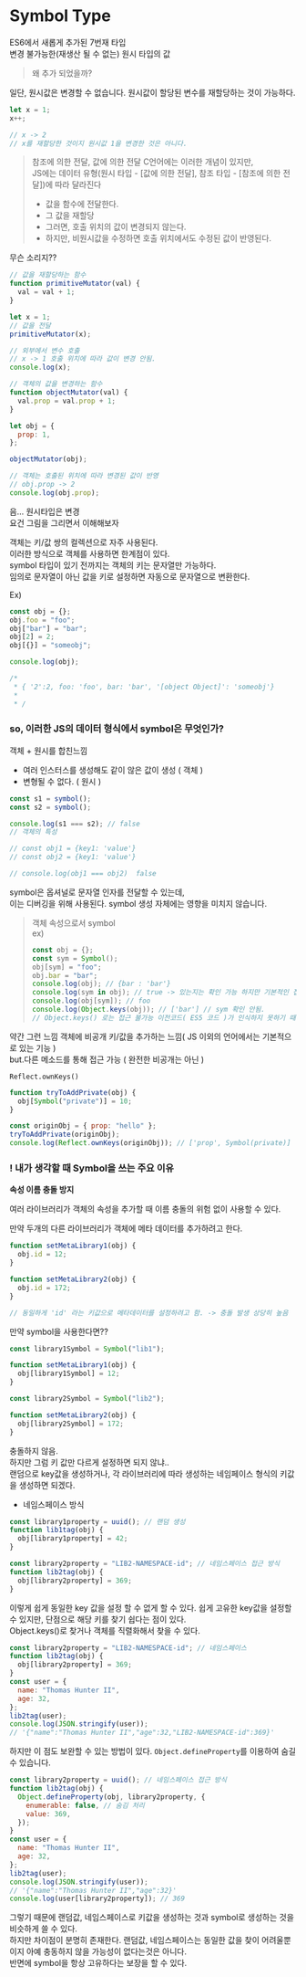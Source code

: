 # Symbol Type

ES6에서 새롭게 추가된 7번재 타입  
변경 불가능한(재생산 될 수 없는) 원시 타입의 값

> 왜 추가 되었을까?

일단, 원시값은 변경할 수 없습니다. 원시값이 할당된 변수를 재할당하는 것이 가능하다.

```js
let x = 1;
x++;

// x -> 2
// x를 재할당한 것이지 원시값 1을 변경한 것은 아니다.
```

> 참조에 의한 전달, 값에 의한 전달
> C언어에는 이러한 개념이 있지만,  
> JS에는 데이터 유형(원시 타입 - [값에 의한 전달], 참조 타입 - [참조에 의한 전달])에 따라 달라진다
>
> - 값을 함수에 전달한다.
> - 그 값을 재할당
> - 그러면, 호출 위치의 값이 변경되지 않는다.
> - 하지만, 비원시값을 수정하면 호출 위치에서도 수정된 값이 반영된다.

무슨 소리지??

```js
// 값을 재할당하는 함수
function primitiveMutator(val) {
  val = val + 1;
}

let x = 1;
// 값을 전달
primitiveMutator(x);

// 외부에서 변수 호출
// x -> 1 호출 위치에 따라 값이 변경 안됨.
console.log(x);

// 객체의 값을 변경하는 함수
function objectMutator(val) {
  val.prop = val.prop + 1;
}

let obj = {
  prop: 1,
};

objectMutator(obj);

// 객체는 호출된 위치에 따라 변경된 값이 반영
// obj.prop -> 2
console.log(obj.prop);
```

음... 원시타입은 변경  
요건 그림을 그리면서 이해해보자

객체는 키/값 쌍의 컬렉션으로 자주 사용된다.  
이러한 방식으로 객체를 사용하면 한계점이 있다.  
symbol 타입이 있기 전까지는 객체의 키는 문자열만 가능하다.  
임의로 문자열이 아닌 값을 키로 설정하면 자동으로 문자열으로 변환한다.

Ex)

```js
const obj = {};
obj.foo = "foo";
obj["bar"] = "bar";
obj[2] = 2;
obj[{}] = "someobj";

console.log(obj);

/*
 * { '2':2, foo: 'foo', bar: 'bar', '[object Object]': 'someobj'}
 *
 * /
```

### so, 이러한 JS의 데이터 형식에서 symbol은 무엇인가?

객체 + 원시를 합친느낌

- 여러 인스터스를 생성해도 같이 않은 값이 생성 ( 객체 )
- 변형될 수 없다. ( 원시 )

```js
const s1 = symbol();
const s2 = symbol();

console.log(s1 === s2); // false
// 객체의 특성

// const obj1 = {key1: 'value'}
// const obj2 = {key1: 'value'}

// console.log(obj1 === obj2)  false
```

symbol은 옵셔널로 문자열 인자를 전달할 수 있는데,  
이는 디버깅을 위해 사용된다. symbol 생성 자체에는 영향을 미치지 않습니다.

> 객체 속성으로서 symbol  
> ex)
>
> ```js
> const obj = {};
> const sym = Symbol();
> obj[sym] = "foo";
> obj.bar = "bar";
> console.log(obj); // {bar : 'bar'}
> console.log(sym in obj); // true -> 있는지는 확인 가능 하지만 기본적인 접근으로는 확인 안됨
> console.log(obj[sym]); // foo
> console.log(Object.keys(obj)); // ['bar'] // sym 확인 안됨.
> // Object.keys() 로는 접근 불가능 이전코드( ES5 코드 )가 인식하지 못하기 때문
> ```

약간 그런 느낌 객체에 비공개 키/값을 추가하는 느낌( JS 이외의 언어에서는 기본적으로 있는 기능 )  
but.다른 메소드를 통해 접근 가능 ( 완전한 비공개는 아닌 )

`Reflect.ownKeys()`

```js
function tryToAddPrivate(obj) {
  obj[Symbol("private")] = 10;
}

const originObj = { prop: "hello" };
tryToAddPrivate(originObj);
console.log(Reflect.ownKeys(originObj)); // ['prop', Symbol(private)]
```

### ! 내가 생각할 때 Symbol을 쓰는 주요 이유

**속성 이름 충돌 방지**

여러 라이브러리가 객체의 속성을 추가할 때 이름 충돌의 위험 없이 사용할 수 있다.

만약 두개의 다른 라이브러리가 객체에 메타 데이터를 추가하려고 한다.

```js
function setMetaLibrary1(obj) {
  obj.id = 12;
}

function setMetaLibrary2(obj) {
  obj.id = 172;
}

// 동일하게 'id' 라는 키값으로 메타데이터를 설정하려고 함. -> 충돌 발생 상당히 높음
```

만약 symbol을 사용한다면??

```js
const library1Symbol = Symbol("lib1");

function setMetaLibrary1(obj) {
  obj[library1Symbol] = 12;
}

const library2Symbol = Symbol("lib2");

function setMetaLibrary2(obj) {
  obj[library2Symbol] = 172;
}
```

충돌하지 않음.  
하지만 그럼 키 값만 다르게 설정하면 되지 않냐..  
랜덤으로 key값을 생성하거나, 각 라이브러리에 따라 생성하는 네임페이스 형식의 키값을 생성하면 되겠다.

- 네임스페이스 방식

```js
const library1property = uuid(); // 랜덤 생성
function lib1tag(obj) {
  obj[library1property] = 42;
}

const library2property = "LIB2-NAMESPACE-id"; // 네임스페이스 접근 방식
function lib2tag(obj) {
  obj[library2property] = 369;
}
```

이렇게 쉽게 동일한 key 값을 설정 할 수 없게 할 수 있다.
쉽게 고유한 key값을 설정할 수 있지만, 단점으로 해당 키를 찾기 쉽다는 점이 있다.  
Object.keys()로 찾거나 객체를 직렬화해서 찾을 수 있다.

```js
const library2property = "LIB2-NAMESPACE-id"; // 네임스페이스
function lib2tag(obj) {
  obj[library2property] = 369;
}
const user = {
  name: "Thomas Hunter II",
  age: 32,
};
lib2tag(user);
console.log(JSON.stringify(user));
// '{"name":"Thomas Hunter II","age":32,"LIB2-NAMESPACE-id":369}'
```

하지만 이 점도 보완할 수 있는 방법이 있다.
`Object.defineProperty`를 이용하여 숨길 수 있습니다.

```js
const library2property = uuid(); // 네임스페이스 접근 방식
function lib2tag(obj) {
  Object.defineProperty(obj, library2property, {
    enumerable: false, // 숨김 처리
    value: 369,
  });
}
const user = {
  name: "Thomas Hunter II",
  age: 32,
};
lib2tag(user);
console.log(JSON.stringify(user));
// '{"name":"Thomas Hunter II","age":32}'
console.log(user[library2property]); // 369
```

그렇기 때문에 랜덤값, 네임스페이스로 키값을 생성하는 것과 symbol로 생성하는 것을 비슷하게 쓸 수 있다.  
하지만 차이점이 분명히 존재한다. 랜덤값, 네임스페이스는 동일한 값을 찾이 어려울뿐이지 아예 충동하지 않을 가능성이 없다는것은 아니다.  
반면에 symbol을 항상 고유하다는 보장을 할 수 있다.
